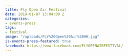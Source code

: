 ```yaml
---
title: Fly Open Air Festival
date: 2019-01-07 15:04:00 Z
categories:
- events-press
tags:
- festival
image: "/uploads/FLY%20Open%20Air%20HH.jpg"
is-events-press-featured: true
facebook: https://www.facebook.com/FLYOPENAIRFESTIVAL/
---
```


